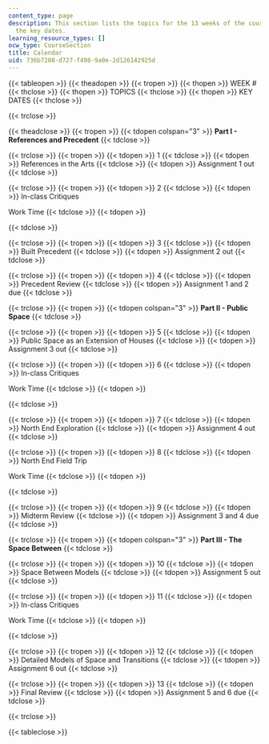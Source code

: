 ```yaml
---
content_type: page
description: This section lists the topics for the 13 weeks of the course along with
  the key dates.
learning_resource_types: []
ocw_type: CourseSection
title: Calendar
uid: 736b7208-d727-f498-9a0e-2d126142925d
---
```


{{< tableopen >}}
{{< theadopen >}}
{{< tropen >}}
{{< thopen >}}
WEEK #
{{< thclose >}}
{{< thopen >}}
TOPICS
{{< thclose >}}
{{< thopen >}}
KEY DATES
{{< thclose >}}

{{< trclose >}}

{{< theadclose >}}
{{< tropen >}}
{{< tdopen colspan="3" >}}
**Part I - References and Precedent**
{{< tdclose >}}

{{< trclose >}}
{{< tropen >}}
{{< tdopen >}}
1
{{< tdclose >}}
{{< tdopen >}}
References in the Arts
{{< tdclose >}}
{{< tdopen >}}
Assignment 1 out
{{< tdclose >}}

{{< trclose >}}
{{< tropen >}}
{{< tdopen >}}
2
{{< tdclose >}}
{{< tdopen >}}
In-class Critiques  
  
Work Time
{{< tdclose >}}
{{< tdopen >}}

{{< tdclose >}}

{{< trclose >}}
{{< tropen >}}
{{< tdopen >}}
3
{{< tdclose >}}
{{< tdopen >}}
Built Precedent
{{< tdclose >}}
{{< tdopen >}}
Assignment 2 out
{{< tdclose >}}

{{< trclose >}}
{{< tropen >}}
{{< tdopen >}}
4
{{< tdclose >}}
{{< tdopen >}}
Precedent Review
{{< tdclose >}}
{{< tdopen >}}
Assignment 1 and 2 due
{{< tdclose >}}

{{< trclose >}}
{{< tropen >}}
{{< tdopen colspan="3" >}}
**Part II - Public Space**
{{< tdclose >}}

{{< trclose >}}
{{< tropen >}}
{{< tdopen >}}
5
{{< tdclose >}}
{{< tdopen >}}
Public Space as an Extension of Houses
{{< tdclose >}}
{{< tdopen >}}
Assignment 3 out
{{< tdclose >}}

{{< trclose >}}
{{< tropen >}}
{{< tdopen >}}
6
{{< tdclose >}}
{{< tdopen >}}
In-class Critiques  
  
Work Time
{{< tdclose >}}
{{< tdopen >}}

{{< tdclose >}}

{{< trclose >}}
{{< tropen >}}
{{< tdopen >}}
7
{{< tdclose >}}
{{< tdopen >}}
North End Exploration
{{< tdclose >}}
{{< tdopen >}}
Assignment 4 out
{{< tdclose >}}

{{< trclose >}}
{{< tropen >}}
{{< tdopen >}}
8
{{< tdclose >}}
{{< tdopen >}}
North End Field Trip  
  
Work Time
{{< tdclose >}}
{{< tdopen >}}

{{< tdclose >}}

{{< trclose >}}
{{< tropen >}}
{{< tdopen >}}
9
{{< tdclose >}}
{{< tdopen >}}
Midterm Review
{{< tdclose >}}
{{< tdopen >}}
Assignment 3 and 4 due
{{< tdclose >}}

{{< trclose >}}
{{< tropen >}}
{{< tdopen colspan="3" >}}
**Part III - The Space Between**
{{< tdclose >}}

{{< trclose >}}
{{< tropen >}}
{{< tdopen >}}
10
{{< tdclose >}}
{{< tdopen >}}
Space Between Models
{{< tdclose >}}
{{< tdopen >}}
Assignment 5 out
{{< tdclose >}}

{{< trclose >}}
{{< tropen >}}
{{< tdopen >}}
11
{{< tdclose >}}
{{< tdopen >}}
In-class Critiques  
  
Work Time
{{< tdclose >}}
{{< tdopen >}}

{{< tdclose >}}

{{< trclose >}}
{{< tropen >}}
{{< tdopen >}}
12
{{< tdclose >}}
{{< tdopen >}}
Detailed Models of Space and Transitions
{{< tdclose >}}
{{< tdopen >}}
Assignment 6 out
{{< tdclose >}}

{{< trclose >}}
{{< tropen >}}
{{< tdopen >}}
13
{{< tdclose >}}
{{< tdopen >}}
Final Review
{{< tdclose >}}
{{< tdopen >}}
Assignment 5 and 6 due
{{< tdclose >}}

{{< trclose >}}

{{< tableclose >}}